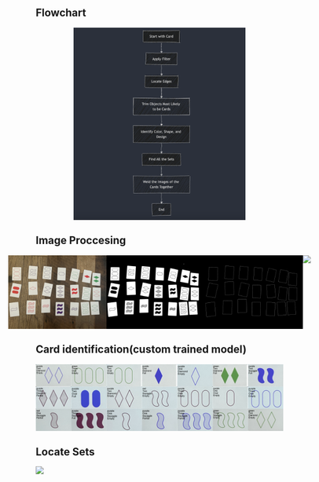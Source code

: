 ## Flowchart
<div style="display: flex; justify-content: center;">
    <img src="demos/flowchart.png" width="350">
</div>

## Image Proccesing
<div style="display: flex; justify-content: center;">
    <img src="demos/image1.png" width="200">
    <img src="demos/white_regions_blurred.png" width="200">
    <img src="demos/just_edges.png" width="200">
    <img src="demos/edges_filtered.png" width="200">

</div>

## Card identification(custom trained model)
<div style="display: flex; justify-content: center;">
    <img src="demos/combined_image.png" width="1000">
</div>

## Locate Sets
<div style="display: flex; justify-content: center;">
    <img src="demos/sets.png" width="1000">
</div>


